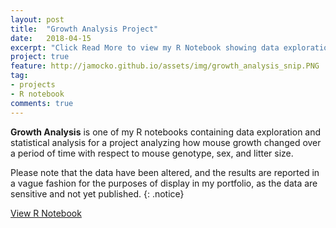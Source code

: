 ```yaml
---
layout: post
title:  "Growth Analysis Project"
date:   2018-04-15
excerpt: "Click Read More to view my R Notebook showing data exploration and analysis"
project: true
feature: http://jamocko.github.io/assets/img/growth_analysis_snip.PNG
tag:
- projects
- R notebook
comments: true
---
```


<b>Growth Analysis</b> is one of my R notebooks containing data exploration and statistical analysis for a project analyzing how mouse growth changed over a period of time with respect to mouse genotype, sex, and litter size.  

Please note that the data have been altered, and the results are reported in a vague fashion for the purposes of display in my portfolio, as the data are sensitive and not yet published.  {: .notice}

<div markdown="0"><a href="http://juliemocko.com/notebooks/growth-analysis/" class="btn btn-info">View R Notebook</a></div> 


 
